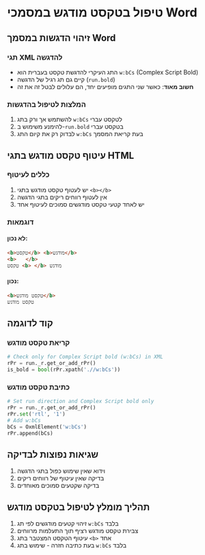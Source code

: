 # טיפול בטקסט מודגש במסמכי Word

## זיהוי הדגשות במסמך Word

### תגי XML להדגשה
- התג העיקרי להדגשת טקסט בעברית הוא `w:bCs` (Complex Script Bold)
- קיים גם תג רגיל של הדגשה (`run.bold`)
- **חשוב מאוד**: כאשר שני התגים מופיעים יחד, הם עלולים לבטל זה את זה

### המלצות לטיפול בהדגשות
1. להשתמש אך ורק בתג `w:bCs` לטקסט עברי
2. להימנע משימוש ב-`run.bold` בטקסט עברי
3. לבדוק רק את קיום התג `w:bCs` בעת קריאת המסמך

## עיטוף טקסט מודגש בתגי HTML

### כללים לעיטוף
1. יש לעטוף טקסט מודגש בתגי `<b></b>`
2. אין לעטוף רווחים ריקים בתגי הדגשה
3. יש לאחד קטעי טקסט מודגשים סמוכים לעיטוף אחד

### דוגמאות

#### לא נכון:
```html
<b>טקסט</b> <b>מודגש</b>
<b>   </b>
טקסט <b> </b> מודגש
```

#### נכון:
```html
<b>טקסט מודגש</b>
טקסט מודגש
```

## קוד לדוגמה

### קריאת טקסט מודגש
```python
# Check only for Complex Script bold (w:bCs) in XML
rPr = run._r.get_or_add_rPr()
is_bold = bool(rPr.xpath('.//w:bCs'))
```

### כתיבת טקסט מודגש
```python
# Set run direction and Complex Script bold only
rPr = run._r.get_or_add_rPr()
rPr.set('rtl', '1')
# Add w:bCs
bCs = OxmlElement('w:bCs')
rPr.append(bCs)
```

## שגיאות נפוצות לבדיקה
1. וידוא שאין שימוש כפול בתגי הדגשה
2. בדיקה שאין עיטוף של רווחים ריקים
3. בדיקה שקטעים סמוכים מאוחדים

## תהליך מומלץ לטיפול בטקסט מודגש
1. זיהוי קטעים מודגשים לפי תג `w:bCs` בלבד
2. צבירת טקסט מודגש רציף תוך התעלמות מרווחים
3. עיטוף הטקסט המצטבר בתג `<b>` אחד
4. בעת כתיבה חזרה - שימוש בתג `w:bCs` בלבד 
